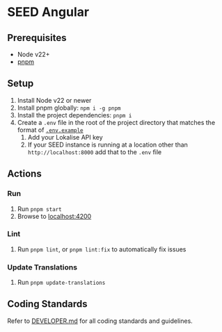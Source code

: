 # SEED Angular

## Prerequisites
- Node v22+
- [pnpm](https://pnpm.io/installation)

## Setup
1. Install Node v22 or newer
2. Install pnpm globally: `npm i -g pnpm`
3. Install the project dependencies: `pnpm i`
4. Create a `.env` file in the root of the project directory that matches the format of [`.env.example`](.env.example)
   1. Add your Lokalise API key
   2. If your SEED instance is running at a location other than `http://localhost:8000` add that to the `.env` file

## Actions

### Run
1. Run `pnpm start`
2. Browse to [localhost:4200](http://localhost:4200)

### Lint
1. Run `pnpm lint`, or `pnpm lint:fix` to automatically fix issues

### Update Translations
1. Run `pnpm update-translations`

## Coding Standards
Refer to [DEVELOPER.md](DEVELOPER.md) for all coding standards and guidelines.
